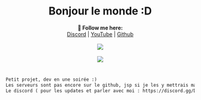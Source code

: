 <h1 align="center">Bonjour le monde :D</h1>

<p align="center">
  <b>🖤 Follow me here:</b><br>
  <a href="https://discord.gg/nGy4fDd7sn">Discord</a> |
  <a href="https://www.youtube.com/c/cheatingiscool">YouTube</a> |
  <a href="https://github.com/Sysys242">Github</a>
  <br><br>
  <img src="https://cdn.discordapp.com/attachments/762750100500906044/860549000939831316/183296.gif">
  <br><br>
  <img src="https://discord.c99.nl/widget/theme-2/935324425530777670.png">
</p>

#
```diff
Petit projet, dev en une soirée :)
Les serveurs sont pas encore sur le github, jsp si je les y mettrais mais c'est extremement simple de les reproduire :)
Le discord ( pour les updates et parler avec moi : https://discord.gg/DFpEZsNCyt )
```
